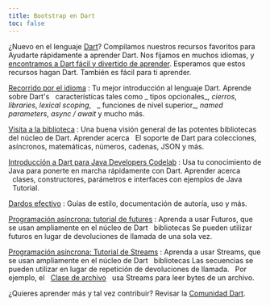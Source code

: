 ```yaml
---
title: Bootstrap en Dart
toc: false
---
```


¿Nuevo en el lenguaje [Dart](https://www.dartlang.org)?
Compilamos nuestros recursos favoritos para
Ayudarte rápidamente a aprender Dart.
Nos fijamos en muchos idiomas, y [encontramos a Dart fácil
y divertido de aprender](/docs/resources/faq#why-did-flutter-choice-to-use-dart).
Esperamos que estos recursos hagan Dart.
También es fácil para ti aprender.

[Recorrido por el idioma](https://www.dartlang.org/guides/language/language-tour)
: Tu mejor introducción al lenguaje Dart. Aprende sobre Dart's
  características tales como _ tipos opcionales_, _cierros_, _libraries_, _lexical scoping_,
  _ funciones de nivel superior_, _named parameters_, _async / await_ y mucho más.

[Visita a la biblioteca](https://www.dartlang.org/guides/libraries/library-tour)
: Una buena visión general de las potentes bibliotecas del núcleo de Dart. Aprender acerca
  El soporte de Dart para colecciones, asíncronos, matemáticas, números, cadenas, JSON y más.

[Introducción a Dart para Java Developers Codelab](https://codelabs.developers.google.com/codelabs/from-java-to-dart)
: Usa tu conocimiento de Java para ponerte en marcha rápidamente con Dart. Aprender acerca
  clases, constructores, parámetros e interfaces con ejemplos de Java
  Tutorial.

[Dardos efectivo](https://www.dartlang.org/guides/language/effective-dart)
: Guías de estilo, documentación de autoría, uso y más.

[Programación asíncrona: tutorial de futures](https://www.dartlang.org/tutorials/language/futures)
: Aprenda a usar Futuros, que se usan ampliamente en el núcleo de Dart
  bibliotecas Se pueden utilizar futuros en lugar de devoluciones de llamada de una sola vez.

[Programación asíncrona: Tutorial de Streams](https://www.dartlang.org/docs/tutorials/streams/)
: Aprenda a usar Streams, que se usan ampliamente en el núcleo de Dart
  bibliotecas Las secuencias se pueden utilizar en lugar de repetición de devoluciones de llamada.
  Por ejemplo, el
  [Clase de archivo](https://docs.flutter.io/flutter/dart-io/File-class.html)
  usa Streams para leer bytes de un archivo.

¿Quieres aprender más y tal vez contribuir? Revisar la
[Comunidad Dart](https://www.dartlang.org/community).
